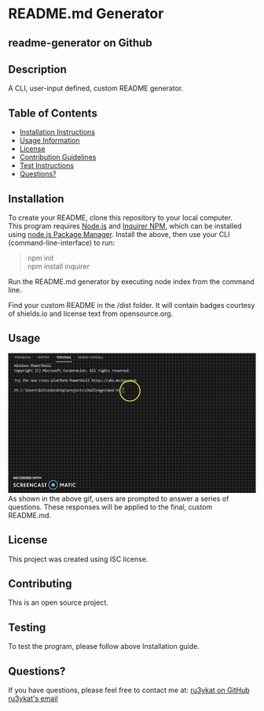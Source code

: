 # README.md Generator

## readme-generator on Github

## Description

A CLI, user-input defined, custom README generator.

## Table of Contents

- [Installation Instructions](#installation)
- [Usage Information](#usage)
- [License](#license)
- [Contribution Guidelines](#contributing)
- [Test Instructions](#testing)
- [Questions?](#questions?)

## Installation

To create your README, clone this repository to your local computer.  
This program requires [Node.js](https://nodejs.org/en/) and [Inquirer NPM](https://www.npmjs.com/package/inquirer), which can be installed using [node.js Package Manager](https://www.npmjs.com/).
Install the above, then use your CLI (command-line-interface) to run:

> npm init  
> npm install inquirer

Run the README.md generator by executing node index from the command line.

Find your custom README in the /dist folder. It will contain badges courtesy of shields.io and license text from opensource.org.

## Usage

[](https://img.shields.io/badge/License-ISC-violet.svg)

![walkthrough](./quickdemo.gif)  
As shown in the above gif, users are prompted to answer a series of questions. These responses will be applied to the final, custom README.md.

## License

This project was created using ISC license.

## Contributing

This is an open source project.

## Testing

To test the program, please follow above Installation guide.

## Questions?

If you have questions, please feel free to contact me at:
[ru3ykat on GitHub](https://github.com/RU3YKat)  
[ru3ykat's email](ru3ykat@gmail.com)
